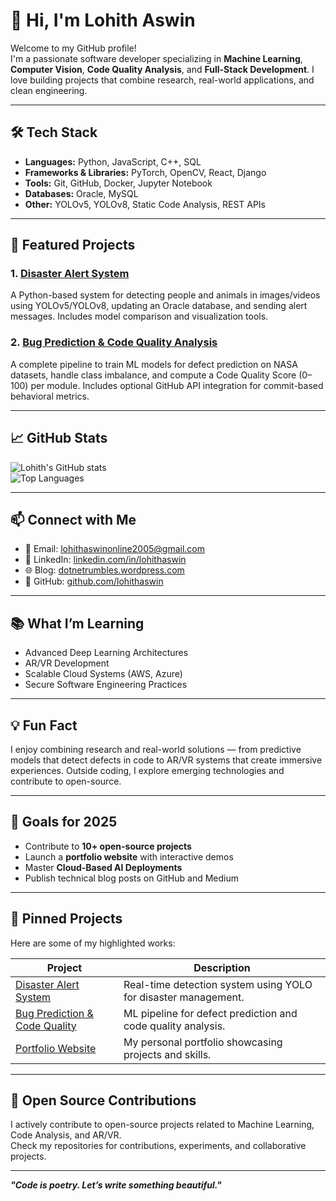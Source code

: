 # 👋 Hi, I'm Lohith Aswin

Welcome to my GitHub profile!  
I'm a passionate software developer specializing in **Machine Learning**, **Computer Vision**, **Code Quality Analysis**, and **Full-Stack Development**. I love building projects that combine research, real-world applications, and clean engineering.

---

## 🛠️ Tech Stack

- **Languages:** Python, JavaScript, C++, SQL  
- **Frameworks & Libraries:** PyTorch, OpenCV, React, Django  
- **Tools:** Git, GitHub, Docker, Jupyter Notebook  
- **Databases:** Oracle, MySQL  
- **Other:** YOLOv5, YOLOv8, Static Code Analysis, REST APIs  

---

## 🚀 Featured Projects

### 1. [Disaster Alert System](https://github.com/lohithaswin/disaster-alert-system)  
A Python-based system for detecting people and animals in images/videos using YOLOv5/YOLOv8, updating an Oracle database, and sending alert messages. Includes model comparison and visualization tools.  

### 2. [Bug Prediction & Code Quality Analysis](https://github.com/lohithaswin/bug-quality-prediction)  
A complete pipeline to train ML models for defect prediction on NASA datasets, handle class imbalance, and compute a Code Quality Score (0–100) per module. Includes optional GitHub API integration for commit-based behavioral metrics.  

---

## 📈 GitHub Stats

![Lohith's GitHub stats](https://github-readme-stats.vercel.app/api?username=lohithaswin&show_icons=true&theme=tokyonight)  
![Top Languages](https://github-readme-stats.vercel.app/api/top-langs/?username=lohithaswin&layout=compact&theme=tokyonight)

---

## 📫 Connect with Me

- 📧 Email: lohithaswinonline2005@gmail.com  
- 🔗 LinkedIn: [linkedin.com/in/lohithaswin](https://linkedin.com/in/lohithaswin)  
- 🌐 Blog: [dotnetrumbles.wordpress.com](https://dotnetrumbles.wordpress.com)  
- 🐙 GitHub: [github.com/lohithaswin](https://github.com/lohithaswin)

---

## 📚 What I’m Learning

- Advanced Deep Learning Architectures  
- AR/VR Development  
- Scalable Cloud Systems (AWS, Azure)  
- Secure Software Engineering Practices  

---

## 💡 Fun Fact

I enjoy combining research and real-world solutions — from predictive models that detect defects in code to AR/VR systems that create immersive experiences. Outside coding, I explore emerging technologies and contribute to open-source.

---

## 📌 Goals for 2025

- Contribute to **10+ open-source projects**  
- Launch a **portfolio website** with interactive demos  
- Master **Cloud-Based AI Deployments**  
- Publish technical blog posts on GitHub and Medium  

---

## 📌 Pinned Projects

Here are some of my highlighted works:

| Project | Description |
|---------|-------------|
| [Disaster Alert System](https://github.com/lohithaswin/disaster-alert-system) | Real-time detection system using YOLO for disaster management. |
| [Bug Prediction & Code Quality](https://github.com/lohithaswin/bug-quality-prediction) | ML pipeline for defect prediction and code quality analysis. |
| [Portfolio Website](#) | My personal portfolio showcasing projects and skills. |

---

## 🌱 Open Source Contributions

I actively contribute to open-source projects related to Machine Learning, Code Analysis, and AR/VR.  
Check my repositories for contributions, experiments, and collaborative projects.

---

**_"Code is poetry. Let’s write something beautiful."_**  
